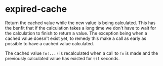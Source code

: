 # expired-cache

Return the cached value while the new value is being calculated. This has the
benfit that if the calculation takes a long time we don't have to wait for the
calculation to finish to return a value. The exception being when a cached value
doesn't exist yet, to remedy this make a call as early as possible to have a
cached value calculated.

The cached value `fn(...)` is recalculated when a call to `fn` is made and the
previously calculated value has existed for `ttl` seconds.
